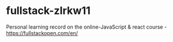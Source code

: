 # fullstack-zlrkw11
Personal learning record on the online-JavaScript & react course - https://fullstackopen.com/en/
